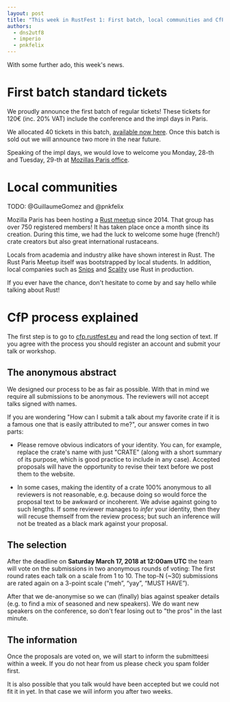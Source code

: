 ```yaml
---
layout: post
title: "This week in RustFest 1: First batch, local communities and CfP process explained"
authors:
  - dns2utf8
  - imperio
  - pnkfelix
---
```


With some further ado, this week's news.

# First batch standard tickets

We proudly announce the first batch of regular tickets!
These tickets for 120€ (inc. 20% VAT) include the conference and the impl days in Paris.

We allocated 40 tickets in this batch, [available now here](https://ti.to/asquera-event-ug/rustfest-paris-2018/).
Once this batch is sold out we will announce two more in the near future.

Speaking of the impl days, we would love to welcome you Monday, 28-th and Tuesday, 29-th at [Mozillas Paris office](https://wiki.mozilla.org/Paris).


# Local communities

TODO: @GuillaumeGomez and @pnkfelix

Mozilla Paris has been hosting a [Rust meetup](https://www.meetup.com/Rust-Paris/) since 2014.
That group has over 750 registered members! It has taken place once a month since its creation.
During this time, we had the luck to welcome some huge (french!) crate creators but also
great international rustaceans.

Locals from academia and industry alike have shown interest in Rust.
The Rust Paris Meetup itself was bootstrapped by local students.
In addition, local companies such as [Snips](https://snips.ai/) and
[Scality](https://www.scality.com/) use Rust in production.

If you ever have the chance, don't hesitate to come by and say hello while talking about Rust!

# CfP process explained

The first step is to go to [cfp.rustfest.eu](https://cfp.rustfest.eu/events/rustfest-paris) and read the long section of text.
If you agree with the process you should register an account and submit your talk or workshop.

## The anonymous abstract

We designed our process to be as fair as possible.
With that in mind we require all submissions to be anonymous.
The reviewers will not accept talks signed with names.

If you are wondering "How can I submit a talk about my favorite crate
if it is a famous one that is easily attributed to me?", our answer
comes in two parts:

- Please remove obvious indicators of your identity. You can, for
     example, replace the crate's name with just "CRATE" (along with a
     short summary of its purpose, which is good practice to include
     in any case). Accepted proposals will have the opportunity to
     revise their text before we post them to the website.

- In some cases, making the identity of a crate 100% anonymous to
     all reviewers is not reasonable, e.g. because doing so would
     force the proposal text to be awkward or incoherent. We advise
     against going to such lengths. If some reviewer manages to
     *infer* your identity, then they will recuse
     themself from the review process; but such an inference will not be
     treated as a black mark against your proposal.

## The selection

After the deadline on **Saturday March 17, 2018 at 12:00am UTC** the team will vote on the submissions in two anonymous rounds of voting:
The first round rates each talk on a scale from 1 to 10.
The top-N (~30) submissions are rated again on a 3-point scale (“meh”, “yay”, “MUST HAVE”).

After that we de-anonymise so we can (finally) bias against speaker details (e.g. to find a mix of seasoned and new speakers).
We do want new speakers on the conference, so don't fear losing out to "the pros" in the last minute.

## The information

Once the proposals are voted on, we will start to inform the submitteesi within a week.
If you do not hear from us please check you spam folder first.

It is also possible that you talk would have been accepted but we could not fit it in yet.
In that case we will inform you after two weeks.
